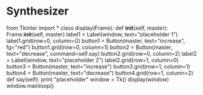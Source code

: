 # Synthesizer
from Tkinter import *
class display(Frame):
    def __init__(self, master):
        Frame.__init__(self, master)
        label1 = Label(window, text="placeholder 1")
        label1.grid(row=0, column=0)
        button1 = Button(master, text="increase", fg="red")
        button1.grid(row=0, column=1)
        button2 = Button(master, text="decrease", command=self.say)
        button2.grid(row=0, column=2)
        label2 = Label(window, text="placeholder 2")
        label2.grid(row=1, column=0)
        button3 = Button(master, text="increase")
        button3.grid(row=1, column=1)
        button4 = Button(master, text="decrease")
        button4.grid(row=1, column=2)
    def say(self):
        print "placeholder"
window = Tk()
display(window)
window.mainloop()
